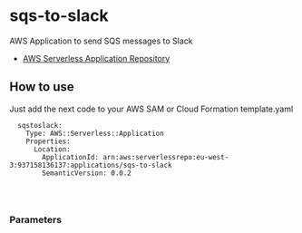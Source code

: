 # sqs-to-slack

AWS Application to send SQS messages to Slack

* [AWS Serverless Application Repository](https://aws.amazon.com/serverless/serverlessrepo/)

## How to use

Just add the next code to your AWS SAM or Cloud Formation template.yaml
```
  sqstoslack:
    Type: AWS::Serverless::Application
    Properties:
      Location:
        ApplicationId: arn:aws:serverlessrepo:eu-west-3:937158136137:applications/sqs-to-slack
        SemanticVersion: 0.0.2
        
      
      
```

### Parameters

